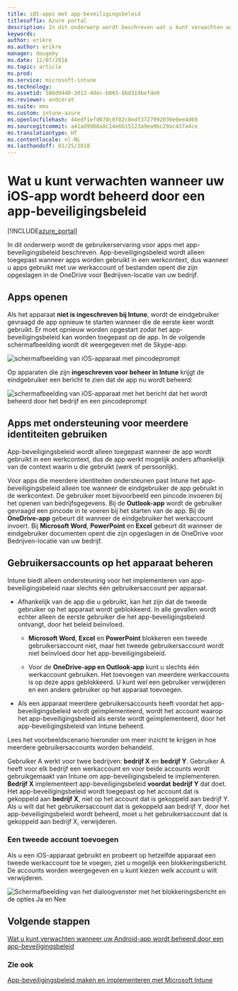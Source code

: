 ```yaml
---
title: iOS-apps met app-beveiligingsbeleid
titlesuffix: Azure portal
description: In dit onderwerp wordt beschreven wat u kunt verwachten wanneer uw iOS-app wordt beheerd door een app-beveiligingsbeleid.
keywords: 
author: erikre
ms.author: erikre
manager: dougeby
ms.date: 12/07/2016
ms.topic: article
ms.prod: 
ms.service: microsoft-intune
ms.technology: 
ms.assetid: 586d9440-3813-4dec-b865-8bd319befde0
ms.reviewer: andcerat
ms.suite: ems
ms.custom: intune-azure
ms.openlocfilehash: 44edf1efd070c0f82c8edf3727992039e0ee4d69
ms.sourcegitcommit: a41ad9988a8c14e6b15123a9ea9bc29ac437a4ce
ms.translationtype: HT
ms.contentlocale: nl-NL
ms.lasthandoff: 01/25/2018
---
```

# <a name="what-to-expect-when-your-ios-app-is-managed-by-app-protection-policies"></a>Wat u kunt verwachten wanneer uw iOS-app wordt beheerd door een app-beveiligingsbeleid

[!INCLUDE[azure_portal](./includes/azure_portal.md)]

In dit onderwerp wordt de gebruikerservaring voor apps met app-beveiligingsbeleid beschreven. App-beveiligingsbeleid wordt alleen toegepast wanneer apps worden gebruikt in een werkcontext, dus wanneer u apps gebruikt met uw werkaccount of bestanden opent die zijn opgeslagen in de OneDrive voor Bedrijven-locatie van uw bedrijf.
##  <a name="accessing-apps"></a>Apps openen

Als het apparaat **niet is ingeschreven bij Intune**, wordt de eindgebruiker gevraagd de app opnieuw te starten wanneer die de eerste keer wordt gebruikt.  Er moet opnieuw worden opgestart zodat het app-beveiligingsbeleid kan worden toegepast op de app. In de volgende schermafbeelding wordt dit weergegeven met de Skype-app:


![schermafbeelding van iOS-apparaat met pincodeprompt](./media/ios-pin-prompt.png)

Op apparaten die zijn **ingeschreven voor beheer in Intune** krijgt de eindgebruiker een bericht te zien dat de app nu wordt beheerd:

![schermafbeelding van iOS-apparaat met het bericht dat het wordt beheerd door het bedrijf en een pincodeprompt](./media/ios-managed-devices-pin-prompt.png)

##  <a name="using-apps-with-multi-identity-support"></a>Apps met ondersteuning voor meerdere identiteiten gebruiken

App-beveiligingsbeleid wordt alleen toegepast wanneer de app wordt gebruikt in een werkcontext, dus de app werkt mogelijk anders afhankelijk van de context waarin u die gebruikt (werk of persoonlijk).  

Voor apps die meerdere identiteiten ondersteunen past Intune het app-beveiligingsbeleid alleen toe wanneer de eindgebruiker de app gebruikt in de werkcontext.  De gebruiker moet bijvoorbeeld een pincode invoeren bij het openen van bedrijfsgegevens.  Bij de **Outlook-app** wordt de gebruiker gevraagd een pincode in te voeren bij het starten van de app. Bij de **OneDrive-app** gebeurt dit wanneer de eindgebruiker het werkaccount invoert.  Bij **Microsoft Word**, **PowerPoint** en **Excel** gebeurt dit wanneer de eindgebruiker documenten opent die zijn opgeslagen in de OneDrive voor Bedrijven-locatie van uw bedrijf.
##  <a name="managing-user-accounts-on-the-device"></a>Gebruikersaccounts op het apparaat beheren

Intune biedt alleen ondersteuning voor het implementeren van app-beveiligingsbeleid naar slechts één gebruikersaccount per apparaat.

* Afhankelijk van de app die u gebruikt, kan het zijn dat de tweede gebruiker op het apparaat wordt geblokkeerd. In alle gevallen wordt echter alleen de eerste gebruiker die het app-beveiligingsbeleid ontvangt, door het beleid beïnvloed.
  * **Microsoft Word**, **Excel** en **PowerPoint** blokkeren een tweede gebruikersaccount niet, maar het tweede gebruikersaccount wordt niet beïnvloed door het app-beveiligingsbeleid.  

  * Voor de **OneDrive-app en Outlook-app** kunt u slechts één werkaccount gebruiken.  Het toevoegen van meerdere werkaccounts is op deze apps geblokkeerd.  U kunt wel een gebruiker verwijderen en een andere gebruiker op het apparaat toevoegen.

* Als een apparaat meerdere gebruikersaccounts heeft voordat het app-beveiligingsbeleid wordt geïmplementeerd, wordt het account waarop het app-beveiligingsbeleid als eerste wordt geïmplementeerd, door het app-beveiligingsbeleid van Intune beheerd.


Lees het voorbeeldscenario hieronder om meer inzicht te krijgen in hoe meerdere gebruikersaccounts worden behandeld.

Gebruiker A werkt voor twee bedrijven: **bedrijf X** en **bedrijf Y**. Gebruiker A heeft voor elk bedrijf een werkaccount en voor beide accounts wordt gebruikgemaakt van Intune om app-beveiligingsbeleid te implementeren. **Bedrijf X** implementeert app-beveiligingsbeleid **voordat** **bedrijf Y** dat doet. Het app-beveiligingsbeleid wordt toegepast op het account dat is gekoppeld aan **bedrijf X**, niet op het account dat is gekoppeld aan bedrijf Y. Als u wilt dat het gebruikersaccount dat is gekoppeld aan bedrijf Y, door het app-beveiligingsbeleid wordt beheerd, moet u het gebruikersaccount dat is gekoppeld aan bedrijf X, verwijderen.
### <a name="adding-a-second-account"></a>Een tweede account toevoegen

Als u een iOS-apparaat gebruikt en probeert op hetzelfde apparaat een tweede werkaccount toe te voegen, ziet u mogelijk een blokkeringsbericht.  De accounts worden weergegeven en u kunt kiezen welk account u wilt verwijderen.

![Schermafbeelding van het dialoogvenster met het blokkeringsbericht en de opties Ja en Nee](./media/ios-switch-user.PNG)

## <a name="next-steps"></a>Volgende stappen
[Wat u kunt verwachten wanneer uw Android-app wordt beheerd door een app-beveiligingsbeleid](app-protection-enabled-apps-android.md)
### <a name="see-also"></a>Zie ook
[App-beveiligingsbeleid maken en implementeren met Microsoft Intune](app-protection-policies.md)
